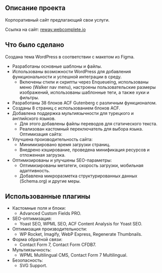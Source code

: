 

## Описание проекта

Корпоративный сайт предлагающий свои услуги.  

Ссылка на сайт: [reway.webcomplete.io](https://reway.webcomplete.io/)

## Что было сделано

Создана тема WordPress в соответствии с макетом из Figma.
- Разработаны основные шаблоны и файлы.
- Использованы возможности WordPress для добавления функциональности и успешной интеграции в среду.
  - Включены стили и скрипты через Enqueueing, использованы меню (Walker nav menu), настроены пользовательские размеры изображений, использованы шаблонные теги, а также хуки и фильтры.
- Разработаны 38 блоков ACF Gutenberg с различным функционалом.
- Созданы 8 страниц с использованием блоков ACF.
- Добавлена поддержка мультиязычности для турецкого и английского языков.
  - Для этого добавлены файлы переводов для статического текста.
  - Реализован кастомный переключатель для выбора языка.
Оптимизация сайта:
- Улучшена производительность сайта:
  - Минимизировано время загрузки страниц.
  - Внедрено кэширование, проведена минификация ресурсов и отложенная загрузка.
- Оптимизированы и улучшены SEO-параметры:
  - Оптимизированы метатеги, скорость загрузки, мобильная адаптивность.
  - Добавлена микроразметка структурированных данных (Schema.org) и другие меры.

## Использованные плагины

- Кастомные поля и блоки:
  - Advanced Custom Fields PRO.
- SEO-оптимизация:
  - Yoast SEO, WPML SEO, ACF Content Analysis for Yoast SEO.
- Оптимизация производительности:
  - WP Rocket, Imagify, WebP Express, Regenerate Thumbnails.
- Форма обратной связи:
  - Contact Form 7, Contact Form CFDB7.
- Мультиязычность:
  - WPML Multilingual CMS, Contact Form 7 Multilingual.
- Безопасность:
  - SVG Support.







